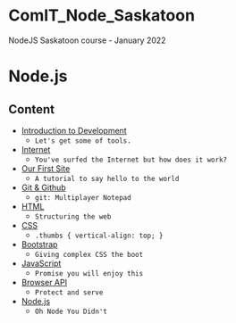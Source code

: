 # ComIT_Node_Saskatoon
NodeJS Saskatoon course - January 2022
# Node.js

## Content

* [Introduction to Development](intro.md)
  * `Let's get some of tools.`
* [Internet](internet.md)
  * `You've surfed the Internet but how does it work?`
* [Our First Site](first-site.md)
  * `A tutorial to say hello to the world`
* [Git & Github](git.md)
  * `git: Multiplayer Notepad`
* [HTML](html.md)
  * `Structuring the web`
* [CSS](css.md)
  * `.thumbs { vertical-align: top; }`
* [Bootstrap](bootstrap.md)
  * `Giving complex CSS the boot`
* [JavaScript](javascript.md)
  * `Promise you will enjoy this`
* [Browser API](browserapi.md)
  * `Protect and serve`
* [Node.js](nodejs.md)
  * `Oh Node You Didn't`